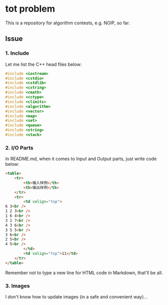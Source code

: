 # tot problem

This is a repository for algorithm contests, e.g. NOIP, so far.

## Issue

### 1. Include

Let me list the C++ head files below:

```c++
#include <iostream>
#include <cstdio>
#include <cstdlib>
#include <cstring>
#include <cmath>
#include <cctype>
#include <climits>
#include <algorithm>
#include <vector>
#include <map>
#include <set>
#include <queue>
#include <string>
#include <stack>
```

### 2. I/O Parts

In README.md, when it comes to Input and Output parts, just write code below:

```html
<table>
	<tr>
		<th>输入样例</th>
		<th>输出样例</th>	
	</tr>
	<tr>
		<td valign="top">
6 3<br />
1 2 3<br />
1 6 4<br />
3 1 7<br />
4 3 6<br />
3 5 5<br />
3 6<br />
2 5<br />
4 5<br />
		</td>
		<td valign="top">11</td>
	</tr>
</table>
```

Remember not to type a new line for HTML code in Markdown, that'll be all.

### 3. Images

I don't know how to update images (in a safe and convenient way)...
